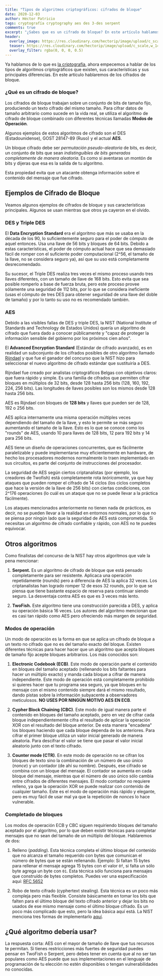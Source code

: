 ```yaml
---
title: "Tipos de algoritmos criptográficos: cifrados de bloque"
date: 2020-12-03
author: Héctor Patricio
tags: cryptografía cryptography aes des 3-des serpent
comments: true
excerpt: "¿Sabes que es un cifrado de bloque? En este artículo hablamos de eso y te damos algunos ejemplos."
header:
  overlay_image: https://res.cloudinary.com/hectorip/image/upload/c_scale,w_1438/v1606978976/snapbuilder_2_ba3zxt.png
  teaser: https://res.cloudinary.com/hectorip/image/upload/c_scale,w_1438/v1606978976/snapbuilder_2_ba3zxt.png
  overlay_filter: rgba(0, 0, 0, 0.5)
---
```


Ya hablamos de lo que es [la criptografía](/2019/11/12/criptografia-basica-para-programadores-que-es-la-criptografia.html), ahora empecemos a hablar de los tipos de
algoritmos criptográficos que existen, sus características y sus principales diferencias. En este artículo hablaremos de los cifrados de bloque.

### ¿Qué es un cifrado de bloque?

Los cifrados de bloque trabajan sobre un conjunto de bits de tamaño fijo, produciendo un texto cifrado del mismo tamaño. Para cifrar datos de tamaño arbitrario como sucede en la vida real, se utiliza el algoritmo de cifrado de bloque combinado con diferentes técnicas llamadas **Modos de Operación**.

Algunos ejemplos de estos algoritmos de cifrado son el DES (Estadounidense), GOST 28147-89 (Ruso) y el actual **AES**.

Un bloque cifrado debe ser _permutación pseudo-aleatoria_ de bits, es decir, un conjunto de bits que sean _indistinguibles de bits generados completamente de manera aleatoria_. Es como si aventaras un montón de bits y dijeras que esa es la salida de tu algoritmo.

Esta propiedad evita que un atacante obtenga información sobre el contenido del mensaje que fue cifrado.

## Ejemplos de Cifrado de Bloque

Veamos algunos ejemplos de cifrados de bloque y sus características principales. Algunos se usan mientras que otros ya cayeron en el olvido.

### DES y Triple DES

El **Data Encryption Standard** era el algoritmo que más se usaba en la década de los 90, lo suficientemente seguro para el poder de cómputo de aquel entonces. Usa una llave de 56 bits y bloques de 64 bits. Debido a estas características, el poder de cómputo actual hace que sea demasiado fácil de romper con el suficiente poder computacional (2^56, el tamaño de la llave, no se considera seguro ya), así que su uso está completamente desrecomendado.

Su sucesor, el Triple DES realiza tres veces el mismo proceso usando tres llaves diferentes, con un tamaño de llave de 168 bits. Esto evita que sea posible romperlo a base de fuerza bruta, pero este proceso provee sólamente una seguridad de 112 bits, por lo que se considera ineficiente (usas el cómputo de tres DES para obtener seguridad de una llave del doble de tamaño) y por lo tanto su uso no es recomendado también.

### AES

Debido a las visibles fallas de DES y triple DES, la NIST (National Institute of Standards and Technology de Estados Unidos) quería un algoritmo de cifrado que fuera dado a conocer públicamente y "capaz de proteger la información sensible del gobierno por los próximos cien años".

El **Advanced Encryption Standard** (Estándar de cifrado avanzado), es en realidad un subconjunto de los cifrados posibles de otro algoritmo llamado [Rijndael](https://csrc.nist.gov/csrc/media/projects/cryptographic-standards-and-guidelines/documents/aes-development/rijndael-ammended.pdf) y que fue el ganador del concurso que la NIST hizo para seleccionar el nuevo algoritmo de cifrado estándar que sustituiría a DES.

Rijndael fue creado por analistas criptográficos Belgas con objetivos claros: que fuera rápido y simple. Es una familia de cifrados que permiten cifrar bloques en múltiplos de 32 bits, desde 128 hasta 256 bits (128, 160, 192, 224, 256 bits). Las longitudes de llaves posibles son los mismos desde 128 hasta 256 bits.

AES es Rijndael con bloques de **128 bits** y llaves que pueden ser de 128, 192 o 256 bits.

AES aplica internamente una misma operación múltiples veces dependiendo del tamaño de la llave, y esto le permite se más seguro aumentando el tamaño de la llave. Esto es lo que se conoce como los "rounds" de AES, usando 10 para llaves de 128 bits, 12 para 192 bits y 14 para 256 bits.

AES tiene un diseño de operaciones concurrentes, que es fácilmente paralelizable y puede implementarse muy eficientemente en hardware, de hecho los procesadores modernos normalmente lo traen implementado en sus circuitos, es parte del conjunto de instrucciones del procesador.

La seguridad de AES según ciertos criptanalistas (por ejemplo, los creadores de Twofish) está completamente rota _teóricamente_, ya que hay ataques que pueden romper el cifrado de 14 ciclos (los ciclos completos que hace la versión de la llave de 256 bits) con ciertas condiciones, con 2^176 operaciones (lo cuál es un ataque que no se puede llevar a la práctica fácilmente).

Los ataques mencionados anteriormente no tienen nada de prácticos, es decir, no se pueden llevar a la realidad en entornos normales, por lo que no se piensa por ningún lado que la seguridad de AES está comprometida. Si necesitas un algoritmo de cifrado confiable y rápido, con AES no te puedes equivocar.

## Otros algoritmos

Como finalistas del concurso de la NIST hay otros algoritmos que vale la pena mencionar:

1. **Serpent.** Es un algoritmo de cifrado de bloque que está pensado completamente para ser resistente. Aplicaca una operación repetidamente (rounds) pero a diferencia de AES la aplica 32 veces. Los criptanalistas han logrado romper 12 de esos 32 rounds, por lo que se piensa que tiene bastante espacio de reserva para continuar siendo seguro. La desventaja contra AES es que es 3 veces más lento.

2. **TwoFish.** Este algoritmo tiene una construcción parecida a DES, y aplica su operación básica 16 veces. Los autores del algoritmo mencionan que es casi tan rápido como AES pero ofreciendo más margen de seguridad.

### Modos de operación

Un modo de operación es la forma en que se aplica un cifrado de bloque a un texto no cifrado que no es del tamaño exacto del bloque. Existen diferentes técnicas para hacer hacer que un algoritmo que acepta bloques de tamaño fijo acepte bloques arbitrarios. Los más conocidos son:

1. **Electronic Codebook (ECB)**. Este modo de operación parte el contenido en bloques del tamaño aceptado (rellenando los bits faltantes para hacer un múltiplo exacto) y manda cada bloque a cifrar de manera independiente. Este modo de operación está completamente prohibido si quieres hacer que tu programa sea seguro, ya que bloques en tu mensaje con el mismo contenido siempre dará el mismo resultado, dando pistas sobre la información subyacente a observadores meticulosos. **NO USES POR NINGÚN MOTIVO AES EN ECB**.

2. **Cypher Block Chaining (CBC)**. Este modo de igual manera parte el contenido en bloques del tamaño aceptado, pero en vez de cifrar cada bloque independientemente cifra el resultado de aplicar la operación XOR con el resultado del bloque anterior. De esta manera "encadena" los bloques haciendo que cada bloque dependa de los anteriores. Para cifrar el primer bloque utiliza un valor inicial generado de manera aleatoria. Para descifrar el valor se tiene que pasar el valor inicial aleatorio junto con el texto cifrado.

3. **Counter mode (CTR)**. En este modo de operación no se cifran los bloques de texto sino la combinación de un número de uso único (_nonce_) y un contador (de ahí su nombre). Después, ese cifrado se combina con un bloque del mensaje. El contador se aumenta en cada bloque del mensaje, mientras que el número de uso único sólo cambia entre cifrados de diferentes mensajes. El modo contador no requiere relleno, ya que la operación XOR se puede realizar con contenido de cualquier tamaño. Este es el modo de operación más rápido y elegante, pero es muy fácil de usar mal ya que la repetición de _nonces_ lo hace vulnerable.

### Completado de bloques

Los modos de operación ECB y CBC siguen requiriendo bloques del tamaño aceptado por el algoritmo, por lo que deben existir técnicas para completar mensajes que no sean del tamaño de un múltiplo del bloque. Hablaremos de dos:

1. Relleno (_padding_). Esta técnica completa el último bloque del contenido que no alcanza el tamaño requerido con bytes que comunican el número de bytes que se están rellenando. Ejemplo: Si faltan 15 bytes para rellenar el mensaje agrega 15 bytes con el valor `0f`, si falta un sólo byte agrega un byte con `01`. Esta técnica sólo funciona para mensajes que construído de bytes completos. Puedes ver una especificación aquí: [RFC 5652](https://tools.ietf.org/html/rfc5652)

2. Robo de texto cifrado (cyphertext stealing). Esta técnica es un poco más compleja pero más flexible. Consiste básicamente en tomar los bits que falten para el último bloque del texto cifrado anterior y dejar los bits no usados de ese mismo mensaje como el último bloque cifrado. Es un poco más complicado que esto, pero la idea básica aquí está. La NIST menciona tres formas de implementarlo [aquí](https://nvlpubs.nist.gov/nistpubs/Legacy/SP/nistspecialpublication800-38a-add.pdf).

## ¿Qué algoritmo debería usar?

La respuesta corta: AES con el mayor de tamaño de llave que tus recursos te permitan. Si tienes restricciones más fuertes de seguridad puedes pensar en TwoFish o Serpent, pero debes tener en cuenta que al no ser tan populares como AES puede que sus implementaciones en el lenguaje de programación de tu elección no estén disponibles o tengan vulnerabilidades no conocidas.
